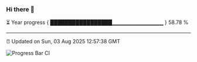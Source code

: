 ### Hi there 👋

⏳ Year progress { █████████████████▁▁▁▁▁▁▁▁▁▁▁▁▁ } 58.78 %

---

⏰ Updated on Sun, 03 Aug 2025 12:57:38 GMT

![Progress Bar CI](https://github.com/DhruviPatel157/GitHub-Actions-Demo/workflows/Progress%20Bar%20CI/badge.svg)
